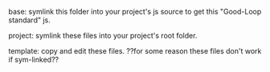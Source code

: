 

base: 
    symlink this folder into your project's js source to get this "Good-Loop standard" js.

project:
    symlink these files into your project's root folder.

template:
    copy and edit these files.
	??for some reason these files don't work if sym-linked??
